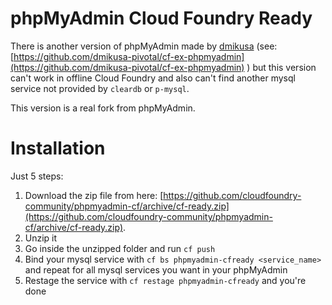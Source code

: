 phpMyAdmin Cloud Foundry Ready
=============================

There is another version of phpMyAdmin made by [dmikusa](https://github.com/dmikusa-pivotal) (see: [https://github.com/dmikusa-pivotal/cf-ex-phpmyadmin](https://github.com/dmikusa-pivotal/cf-ex-phpmyadmin) ) but this version can't work in offline Cloud Foundry and also can't find another mysql service not provided by `cleardb` or `p-mysql`.

This version is a real fork from phpMyAdmin.

Installation
============
Just 5 steps:

 1. Download the zip file from here: [https://github.com/cloudfoundry-community/phpmyadmin-cf/archive/cf-ready.zip](https://github.com/cloudfoundry-community/phpmyadmin-cf/archive/cf-ready.zip).
 2. Unzip it
 3. Go inside the unzipped folder and run `cf push`
 4. Bind your mysql service with `cf bs phpmyadmin-cfready <service_name>` and repeat for all mysql services you want in your phpMyAdmin
 5. Restage the service with `cf restage phpmyadmin-cfready` and you're done


